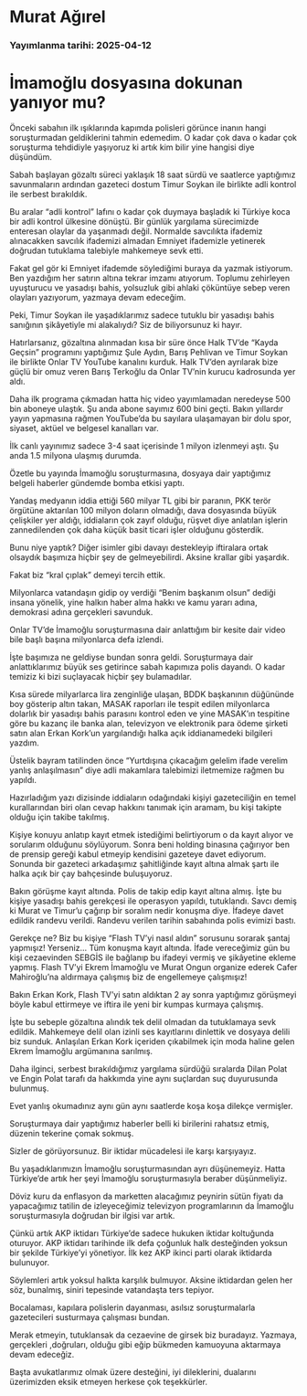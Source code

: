 # Murat Ağırel

### Yayımlanma tarihi: 2025-04-12

# İmamoğlu dosyasına dokunan yanıyor mu?

Önceki sabahın ilk ışıklarında kapımda polisleri görünce inanın hangi soruşturmadan geldiklerini tahmin edemedim. O kadar çok dava o kadar çok soruşturma tehdidiyle yaşıyoruz ki artık kim bilir yine hangisi diye düşündüm.

Sabah başlayan gözaltı süreci yaklaşık 18 saat sürdü ve saatlerce yaptığımız savunmaların ardından gazeteci dostum Timur Soykan ile birlikte adli kontrol ile serbest bırakıldık.

Bu aralar “adli kontrol” lafını o kadar çok duymaya başladık ki Türkiye koca bir adli kontrol ülkesine dönüştü. Bir günlük yargılama sürecimizde enteresan olaylar da yaşanmadı değil. Normalde savcılıkta ifademiz alınacakken savcılık ifademizi almadan Emniyet ifademizle yetinerek doğrudan tutuklama talebiyle mahkemeye sevk etti.

Fakat gel gör ki Emniyet ifademde söylediğimi buraya da yazmak istiyorum. Ben yazdığım her satırın altına tekrar imzamı atıyorum. Toplumu zehirleyen uyuşturucu ve yasadışı bahis, yolsuzluk gibi ahlaki çöküntüye sebep veren olayları yazıyorum, yazmaya devam edeceğim.

Peki, Timur Soykan ile yaşadıklarımız sadece tutuklu bir yasadışı bahis sanığının şikâyetiyle mi alakalıydı? Siz de biliyorsunuz ki hayır.

Hatırlarsanız, gözaltına alınmadan kısa bir süre önce Halk TV’de “Kayda Geçsin” programını yaptığımız Şule Aydın, Barış Pehlivan ve Timur Soykan ile birlikte Onlar TV YouTube kanalını kurduk. Halk TV’den ayrılarak bize güçlü bir omuz veren Barış Terkoğlu da Onlar TV’nin kurucu kadrosunda yer aldı.

Daha ilk programa çıkmadan hatta hiç video yayımlamadan neredeyse 500 bin aboneye ulaştık. Şu anda abone sayımız 600 bini geçti. Bakın yıllardır yayın yapmasına rağmen YouTube’da bu sayılara ulaşamayan bir dolu spor, siyaset, aktüel ve belgesel kanalları var.

İlk canlı yayınımız sadece 3-4 saat içerisinde 1 milyon izlenmeyi aştı. Şu anda 1.5 milyona ulaşmış durumda.

Özetle bu yayında İmamoğlu soruşturmasına, dosyaya dair yaptığımız belgeli haberler gündemde bomba etkisi yaptı.

Yandaş medyanın iddia ettiği 560 milyar TL gibi bir paranın, PKK terör örgütüne aktarılan 100 milyon doların olmadığı, dava dosyasında büyük çelişkiler yer aldığı, iddiaların çok zayıf olduğu, rüşvet diye anlatılan işlerin zannedilenden çok daha küçük basit ticari işler olduğunu gösterdik.

Bunu niye yaptık? Diğer isimler gibi davayı destekleyip iftiralara ortak olsaydık başımıza hiçbir şey de gelmeyebilirdi. Aksine krallar gibi yaşardık.

Fakat biz “kral çıplak” demeyi tercih ettik.

Milyonlarca vatandaşın gidip oy verdiği “Benim başkanım olsun” dediği insana yönelik, yine halkın haber alma hakkı ve kamu yararı adına, demokrasi adına gerçekleri savunduk.

Onlar TV’de İmamoğlu soruşturmasına dair anlattığım bir kesite dair video bile başlı başına milyonlarca defa izlendi.

İşte başımıza ne geldiyse bundan sonra geldi. Soruşturmaya dair anlattıklarımız büyük ses getirince sabah kapımıza polis dayandı. O kadar temiziz ki bizi suçlayacak hiçbir şey bulamadılar.

Kısa sürede milyarlarca lira zenginliğe ulaşan, BDDK başkanının düğününde boy gösterip altın takan, MASAK raporları ile tespit edilen milyonlarca dolarlık bir yasadışı bahis parasını kontrol eden ve yine MASAK’ın tespitine göre bu kazanç ile banka alan, televizyon ve elektronik para ödeme şirketi satın alan Erkan Kork’un yargılandığı halka açık iddianamedeki bilgileri yazdım.

Üstelik bayram tatilinden önce “Yurtdışına çıkacağım gelelim ifade verelim yanlış anlaşılmasın” diye adli makamlara talebimizi iletmemize rağmen bu yapıldı.

Hazırladığım yazı dizisinde iddiaların odağındaki kişiyi gazeteciliğin en temel kurallarından biri olan cevap hakkını tanımak için aramam, bu kişi takipte olduğu için takibe takılmış.

Kişiye konuyu anlatıp kayıt etmek istediğimi belirtiyorum o da kayıt alıyor ve sorularım olduğunu söylüyorum. Sonra beni holding binasına çağırıyor ben de prensip gereği kabul etmeyip kendisini gazeteye davet ediyorum. Sonunda bir gazeteci arkadaşımız şahitliğinde kayıt altına almak şartı ile halka açık bir çay bahçesinde buluşuyoruz.

Bakın görüşme kayıt altında. Polis de takip edip kayıt altına almış. İşte bu kişiye yasadışı bahis gerekçesi ile operasyon yapıldı, tutuklandı. Savcı demiş ki Murat ve Timur’u çağırıp bir soralım nedir konuşma diye. İfadeye davet edildik randevu verildi. Randevu verilen tarihin sabahında polis evimizi bastı.

Gerekçe ne? Biz bu kişiye “Flash TV’yi nasıl aldın” sorusunu sorarak şantaj yapmışız! Yerseniz... Tüm konuşma kayıt altında. İfade vereceğimiz gün bu kişi cezaevinden SEBGİS ile bağlanıp bu ifadeyi vermiş ve şikâyetine ekleme yapmış. Flash TV’yi Ekrem İmamoğlu ve Murat Ongun organize ederek Cafer Mahiroğlu’na aldırmaya çalışmış biz de engellemeye çalışmışız!

Bakın Erkan Kork, Flash TV’yi satın aldıktan 2 ay sonra yaptığımız görüşmeyi böyle kabul ettirmeye ve iftira ile yeni bir kumpas kurmaya çalışmış.

İşte bu sebeple gözaltına alındık tek delil olmadan da tutuklamaya sevk edildik. Mahkemeye delil olan izinli ses kayıtlarını dinlettik ve dosyaya delili biz sunduk. Anlaşılan Erkan Kork içeriden çıkabilmek için moda haline gelen Ekrem İmamoğlu argümanına sarılmış.

Daha ilginci, serbest bırakıldığımız yargılama sürdüğü sıralarda Dilan Polat ve Engin Polat tarafı da hakkımda yine aynı suçlardan suç duyurusunda bulunmuş.

Evet yanlış okumadınız aynı gün aynı saatlerde koşa koşa dilekçe vermişler.

Soruşturmaya dair yaptığımız haberler belli ki birilerini rahatsız etmiş, düzenin tekerine çomak sokmuş.

Sizler de görüyorsunuz. Bir iktidar mücadelesi ile karşı karşıyayız.

Bu yaşadıklarımızın İmamoğlu soruşturmasından ayrı düşünemeyiz. Hatta Türkiye’de artık her şeyi İmamoğlu soruşturmasıyla beraber düşünmeliyiz.

Döviz kuru da enflasyon da marketten alacağımız peynirin sütün fiyatı da yapacağımız tatilin de izleyeceğimiz televizyon programlarının da İmamoğlu soruşturmasıyla doğrudan bir ilgisi var artık.

Çünkü artık AKP iktidarı Türkiye’de sadece hukuken iktidar koltuğunda oturuyor. AKP iktidarı tarihinde ilk defa çoğunluk halk desteğinden yoksun bir şekilde Türkiye’yi yönetiyor. İlk kez AKP ikinci parti olarak iktidarda bulunuyor.

Söylemleri artık yoksul halkta karşılık bulmuyor. Aksine iktidardan gelen her söz, bunalmış, siniri tepesinde vatandaşta ters tepiyor.

Bocalaması, kapılara polislerin dayanması, asılsız soruşturmalarla gazetecileri susturmaya çalışması bundan.

Merak etmeyin, tutuklansak da cezaevine de girsek biz buradayız. Yazmaya, gerçekleri ,doğruları, olduğu gibi eğip bükmeden kamuoyuna aktarmaya devam edeceğiz.

Başta avukatlarımız olmak üzere desteğini, iyi dileklerini, dualarını üzerimizden eksik etmeyen herkese çok teşekkürler.

